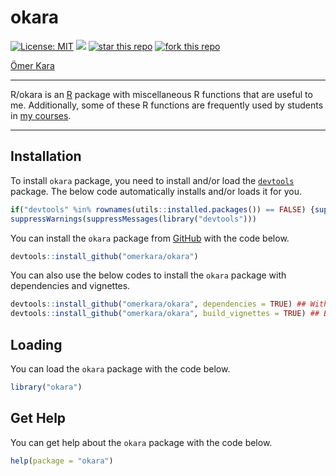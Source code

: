 
<!-- README.md is generated from README.Rmd. Please edit that file -->

# okara

<!-- badges: start -->

[![License:
MIT](https://img.shields.io/badge/license-MIT-blue.svg)](https://cran.r-project.org/web/licenses/MIT)
[![](https://img.shields.io/badge/devel%20version-1.1.1-blue.svg)](https://github.com/omerkara/okara)
[![star this
repo](https://githubbadges.com/star.svg?user=omerkara&repo=okara&style=default)](https://github.com/omerkara/okara)
[![fork this
repo](https://githubbadges.com/fork.svg?user=omerkara&repo=okara&style=default)](https://github.com/omerkara/okara/fork)
<!-- badges: end -->

[Ömer
Kara](https://drive.google.com/file/d/1riCNALzVc6QsYIGVIlfGYIeEqMLQ_jfQ/preview)

------------------------------------------------------------------------

R/okara is an [R](https://www.r-project.org/) package with miscellaneous
R functions that are useful to me. Additionally, some of these R
functions are frequently used by students in [my
courses](https://akademiekonometri.netlify.app/courses/).

------------------------------------------------------------------------

## Installation

To install `okara` package, you need to install and/or load the
[`devtools`](https://devtools.r-lib.org//index.html) package. The below
code automatically installs and/or loads it for you.

``` r
if("devtools" %in% rownames(utils::installed.packages()) == FALSE) {suppressWarnings(suppressMessages(install.packages("devtools")))}
suppressWarnings(suppressMessages(library("devtools")))
```

You can install the `okara` package from
[GitHub](https://github.com/omerkara/okara) with the code below.

``` r
devtools::install_github("omerkara/okara")
```

You can also use the below codes to install the `okara` package with
dependencies and vignettes.

``` r
devtools::install_github("omerkara/okara", dependencies = TRUE) ## With dependencies.
devtools::install_github("omerkara/okara", build_vignettes = TRUE) ## Builds the vignette on the fly.
```

## Loading

You can load the `okara` package with the code below.

``` r
library("okara")
```

## Get Help

You can get help about the `okara` package with the code below.

``` r
help(package = "okara")
```
